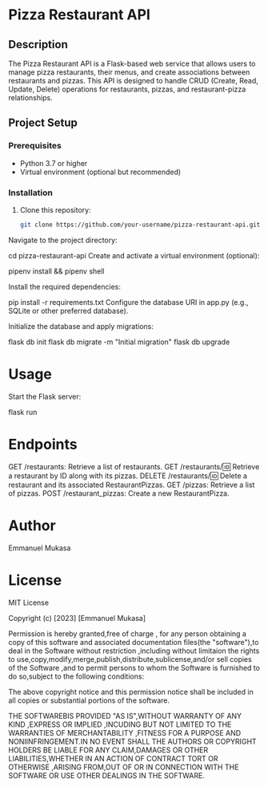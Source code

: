 # Pizza Restaurant API

## Description

The Pizza Restaurant API is a Flask-based web service that allows users to manage pizza restaurants, their menus, and create associations between restaurants and pizzas. This API is designed to handle CRUD (Create, Read, Update, Delete) operations for restaurants, pizzas, and restaurant-pizza relationships.

## Project Setup

### Prerequisites

- Python 3.7 or higher
- Virtual environment (optional but recommended)

### Installation

1. Clone this repository:

   ```bash
   git clone https://github.com/your-username/pizza-restaurant-api.git
Navigate to the project directory:

cd pizza-restaurant-api
Create and activate a virtual environment (optional):

pipenv install && pipenv shell

Install the required dependencies:

pip install -r requirements.txt
Configure the database URI in app.py (e.g., SQLite or other preferred database).

Initialize the database and apply migrations:

flask db init
flask db migrate -m "Initial migration"
flask db upgrade

# Usage
Start the Flask server:

 flask run

# Endpoints
GET /restaurants: Retrieve a list of restaurants.
GET /restaurants/:id: Retrieve a restaurant by ID along with its pizzas.
DELETE /restaurants/:id: Delete a restaurant and its associated RestaurantPizzas.
GET /pizzas: Retrieve a list of pizzas.
POST /restaurant_pizzas: Create a new RestaurantPizza.

# Author
Emmanuel Mukasa

# License
MIT License

Copyright (c) [2023] [Emmanuel Mukasa]

Permission is hereby granted,free of charge , for any person obtaining a copy of this software and associated documentation files(the "software"),to deal in the Software without restriction ,including without limitaion the rights to use,copy,modify,merge,publish,distribute,sublicense,and/or sell copies of the Software ,and to permit persons to whom the Software is furnished to do so,subject to the following conditions:

The above copyright notice and this permission notice shall be included in all copies or substantial portions of the software.

THE SOFTWAREBIS PROVIDED "AS IS",WITHOUT WARRANTY OF ANY KIND ,EXPRESS OR IMPLIED ,INCUDING BUT NOT LIMITED TO THE WARRANTIES OF MERCHANTABILITY ,FITNESS FOR A PURPOSE AND NONIINFRINGEMENT.IN NO EVENT SHALL THE AUTHORS OR COPYRIGHT HOLDERS BE LIABLE FOR ANY CLAIM,DAMAGES OR OTHER LIABILITIES,WHETHER IN AN ACTION OF CONTRACT TORT OR OTHERWISE ,ARISING FROM,OUT OF OR IN CONNECTION WITH THE SOFTWARE OR USE OTHER DEALINGS IN THE SOFTWARE.
